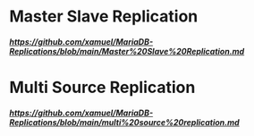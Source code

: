 # Master Slave Replication

##### https://github.com/xamuel/MariaDB-Replications/blob/main/Master%20Slave%20Replication.md

# Multi Source Replication

##### https://github.com/xamuel/MariaDB-Replications/blob/main/multi%20source%20replication.md
